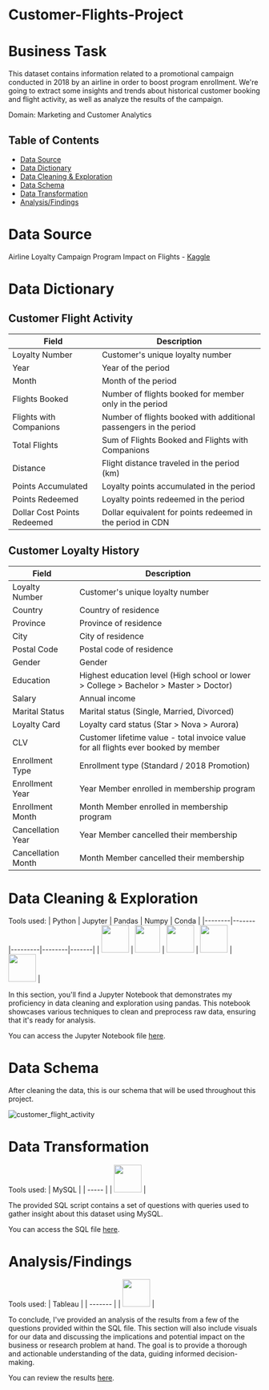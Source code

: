# Customer-Flights-Project

# Business Task
This dataset contains information related to a promotional campaign conducted in 2018 by an airline in order to boost program enrollment. 
We're going to extract some insights and trends about historical customer booking and flight activity, as well as analyze the results of the campaign.

Domain: Marketing and Customer Analytics

## Table of Contents
- [Data Source](#data-source)
- [Data Dictionary](#data-dictionary)
- [Data Cleaning & Exploration](#data-cleaning--Exploration)
- [Data Schema](#data-schema)
- [Data Transformation](#data-transformation)
- [Analysis/Findings](#analysisfindings)

# Data Source
Airline Loyalty Campaign Program Impact on Flights - [Kaggle](https://www.kaggle.com/datasets/agungpambudi/airline-loyalty-campaign-program-impact-on-flights?select=Customer+Flight+Activity.csv)

# Data Dictionary

## Customer Flight Activity

| Field                        | Description                                                         |
|------------------------------|---------------------------------------------------------------------|
| Loyalty Number               | Customer's unique loyalty number                                    |
| Year                         | Year of the period                                                  |
| Month                        | Month of the period                                                 |
| Flights Booked               | Number of flights booked for member only in the period              |
| Flights with Companions      | Number of flights booked with additional passengers in the period   |
| Total Flights                | Sum of Flights Booked and Flights with Companions                   |
| Distance                     | Flight distance traveled in the period (km)                         |
| Points Accumulated           | Loyalty points accumulated in the period                            |
| Points Redeemed              | Loyalty points redeemed in the period                               |
| Dollar Cost Points Redeemed  | Dollar equivalent for points redeemed in the period in CDN          |

## Customer Loyalty History

| Field                        | Description                                                         |
|------------------------------|---------------------------------------------------------------------|
| Loyalty Number               | Customer's unique loyalty number                                    |
| Country                      | Country of residence                                                |
| Province                     | Province of residence                                               |
| City                         | City of residence                                                   |
| Postal Code                  | Postal code of residence                                            |
| Gender                       | Gender                                                              |
| Education                    | Highest education level (High school or lower > College > Bachelor > Master > Doctor) |
| Salary                       | Annual income                                                       |
| Marital Status               | Marital status (Single, Married, Divorced)                          |
| Loyalty Card                 | Loyalty card status (Star > Nova > Aurora)                          |
| CLV                          | Customer lifetime value - total invoice value for all flights ever booked by member |
| Enrollment Type              | Enrollment type (Standard / 2018 Promotion)                         |
| Enrollment Year              | Year Member enrolled in membership program                          |
| Enrollment Month             | Month Member enrolled in membership program                         |
| Cancellation Year            | Year Member cancelled their membership                              |
| Cancellation Month           | Month Member cancelled their membership                             |

# Data Cleaning & Exploration

Tools used:
| Python | Jupyter | Pandas | Numpy | Conda |
|--------|-------|---------|--------|-------|
| <img src="https://github.com/rml-lee/MYSQL-Tableau-Video-Games-Project/assets/160198611/cc008c2a-1e65-46fe-99aa-fcef90c84b2b" width="55" height="55"/> | <img src="https://github.com/rml-lee/MYSQL-Tableau-Video-Games-Project/assets/160198611/029ca083-0c94-40b2-96bc-5a4ccd5199bb" width="50" height="55"/> | <img src="https://github.com/rml-lee/MYSQL-Tableau-Video-Games-Project/assets/160198611/1f1bf784-7c28-491e-9c70-d78a8cfd9ec3" width="55" height="55"/> | <img src="https://github.com/rml-lee/MYSQL-Tableau-Video-Games-Project/assets/160198611/ca024f21-791d-4cc9-836a-710df995811a" width="55" height="55"/> | <img src="https://github.com/rml-lee/MYSQL-Tableau-Video-Games-Project/assets/160198611/752b8489-df2a-457b-ab2e-294b34774a78" width="55" height="55"/> |


In this section, you'll find a Jupyter Notebook that demonstrates my proficiency in data cleaning and exploration using pandas. This notebook showcases various techniques to clean and preprocess raw data, ensuring that it's ready for analysis.

You can access the Jupyter Notebook file [here](https://github.com/rml-lee/MYSQL-Tableau-Customer-Flights-Project/blob/main/Data%20Cleaning%20%26%20Exploration%20-%20Airline%20Loyalty%20Campaign%20Program%20Impact%20on%20Flights.ipynb).

# Data Schema

After cleaning the data, this is our schema that will be used throughout this project.

![customer_flight_activity](https://github.com/rml-lee/MYSQL-Tableau-Customer-Flights-Project/assets/160198611/8c12f0af-f320-4cba-a141-7c1335e2fc6e)


# Data Transformation

Tools used:
| MySQL |
| ----- |
| <img src="https://github.com/rml-lee/MYSQL-Tableau-Video-Games-Project/assets/160198611/a1f80d2c-f675-4c97-b497-f21377fd0042" width="55" height="55"/> |

The provided SQL script contains a set of questions with queries used to gather insight about this dataset using MySQL. 

You can access the SQL file [here](https://github.com/rml-lee/MYSQL-Tableau-Customer-Flights-Project/blob/main/Customer%20Flights%20Project.sql).


# Analysis/Findings

Tools used:
| Tableau |
| ------- |
| <img src="https://github.com/rml-lee/MYSQL-Tableau-Video-Games-Project/assets/160198611/fb9f12dc-8640-4197-b3f6-ab0ce2241bc1" width="55" height="55"/> |

To conclude, I've provided an analysis of the results from a few of the questions provided within the SQL file. This section will also include visuals for our data and discussing the implications and potential impact on the business or research problem at hand. The goal is to provide a thorough and actionable understanding of the data, guiding informed decision-making.

You can review the results [here](https://github.com/rml-lee/MYSQL-Tableau-Customer-Flights-Project/blob/main/Summary-Findings.md).
